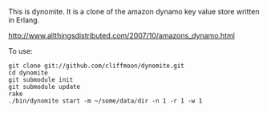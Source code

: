 This is dynomite.  It is a clone of the amazon dynamo key value store written in Erlang.

http://www.allthingsdistributed.com/2007/10/amazons_dynamo.html

To use:

	git clone git://github.com/cliffmoon/dynomite.git
	cd dynomite
	git submodule init
	git submodule update
	rake
	./bin/dynomite start -m ~/some/data/dir -n 1 -r 1 -w 1